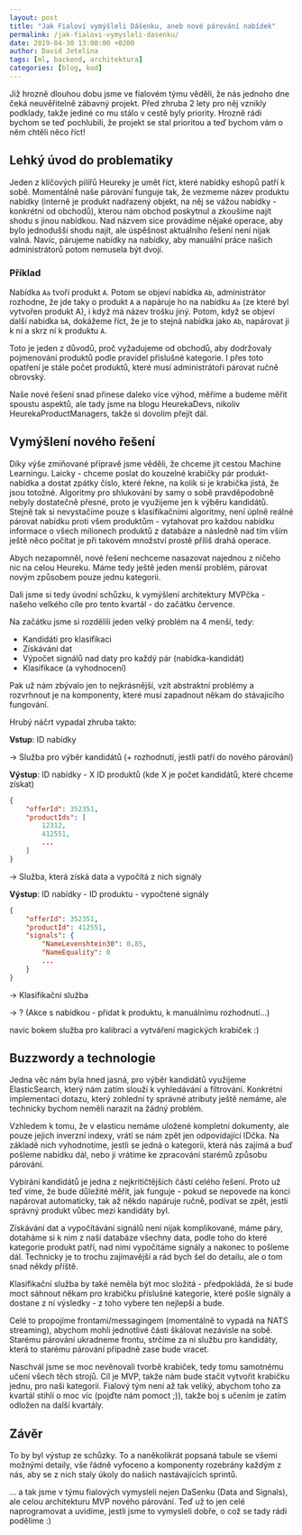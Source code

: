 ```yaml
---
layout: post
title: "Jak Fialoví vymýšleli Dášenku, aneb nové párování nabídek"
permalink: /jak-fialovi-vymysleli-dasenku/
date: 2019-04-30 13:00:00 +0200
author: David Jetelina
tags: [ml, backend, architektura]
categories: [blog, kod]
---
```


Již hrozně dlouhou dobu jsme ve fialovém týmu věděli, že nás jednoho dne čeká
neuvěřitelně zábavný projekt. Před zhruba 2 lety pro něj vznikly podklady,
takže jediné co mu stálo v cestě byly priority. Hrozně rádi bychom se teď
pochlubili, že projekt se stal prioritou a teď bychom vám o něm chtěli něco říct!

## Lehký úvod do problematiky

Jeden z klíčových pilířů Heureky je umět říct, které nabídky eshopů patří
k sobě. Momentálně naše párování funguje tak, že vezmeme název produktu nabídky
(interně je produkt nadřazený objekt, na něj se vážou nabídky - konkrétní od
obchodů), kterou nám obchod poskytnul a zkoušíme najít shodu s jinou nabídkou.
Nad názvem sice provádíme nějaké operace, aby bylo jednodušší shodu najít,
ale úspěšnost aktuálního řešení není nijak valná. 
Navíc, párujeme nabídky na nabídky, aby manuální práce našich administrátorů 
potom nemusela být dvojí.

### Příklad

Nabídka `Aa` tvoří produkt `A`. Potom se objeví nabídka `Ab`, administrátor
rozhodne, že jde taky o produkt `A` a napáruje ho na nabídku `Aa`
(ze které byl vytvořen produkt A), i když má název trošku jiný.
Potom, když se objeví další nabídka `bA`, dokážeme říct, že je to stejná nabídka
jako `Ab`, napárovat ji k ní a skrz ní k produktu `A`.

Toto je jeden z důvodů, proč vyžadujeme od obchodů, aby dodržovaly pojmenování
produktů podle pravidel příslušné kategorie. I přes toto opatření je stále počet
produktů, které musí administrátoři párovat ručně obrovský.

Naše nové řešení snad přinese daleko více výhod, měříme a budeme měřit spoustu
aspektů, ale tady jsme na blogu HeurekaDevs, nikoliv HeurekaProductManagers,
takže si dovolím přejít dál.

## Vymýšlení nového řešení

Díky výše zmiňované přípravě jsme věděli, že chceme jít cestou Machine Learningu.
Laicky - chceme poslat do kouzelné krabičky pár produkt-nabídka a dostat zpátky
číslo, které řekne, na kolik si je krabička jistá, že jsou totožné.
Algoritmy pro shlukování by samy o sobě pravděpodobně nebyly dostatečně
přesné, proto je využijeme jen k výběru kandidátů. Stejně tak si nevystačíme
pouze s klasifikačními algoritmy, není úplně reálné párovat nabídku proti
všem produktům - vytahovat pro každou nabídku informace o všech milionech produktů
z databáze a následně nad tím vším ještě něco počítat je při takovém množství
prostě příliš drahá operace.

Abych nezapomněl, nové řešení nechceme nasazovat najednou z ničeho nic na celou
Heureku. Máme tedy ještě jeden menší problém, párovat novým způsobem pouze
jednu kategorii.

Dali jsme si tedy úvodní schůzku, k vymýšlení architektury MVPčka - našeho
velkého cíle pro tento kvartál - do začátku července.

Na začátku jsme si rozdělili jeden velký problém na 4 menší, tedy:

* Kandidáti pro klasifikaci
* Získávání dat
* Výpočet signálů nad daty pro každý pár (nabídka-kandidát)
* Klasifikace (a vyhodnocení)

Pak už nám zbývalo jen to nejkrásnější, vzít abstraktní problémy a rozvrhnout je
na komponenty, které musí zapadnout někam do stávajícího fungování.

Hrubý náčrt vypadal zhruba takto:

**Vstup**: ID nabídky

-> Služba pro výběr kandidátů (+ rozhodnutí, jestli patří do nového párování)

**Výstup**: ID nabídky - X ID produktů (kde X je počet kandidátů, které chceme získat)

```json
{
    "offerId": 352351,
    "productIds": [
        12312,
        412551,
        ...
    ]
}
```

-> Služba, která získá data a vypočítá z nich signály

**Výstup**: ID nabídky - ID produktu - vypočtené signály

```json
{
    "offerId": 352351,
    "productId": 412551,
    "signals": {
        "NameLevenshtein30": 0.85,
        "NameEquality": 0
        ...
    }
}
```

-> Klasifikační služba

-> ? (Akce s nabídkou - přidat k produktu, k manuálnímu rozhodnutí...)

navíc bokem služba pro kalibraci a vytváření magických krabiček :)

## Buzzwordy a technologie

Jedna věc nám byla hned jasná, pro výběr kandidátů využijeme ElasticSearch,
který nám zatím slouží k vyhledávání a filtrování. Konkrétní implementaci
dotazu, který zohlední ty správné atributy ještě nemáme, ale technicky
bychom neměli narazit na žádný problém.

Vzhledem k tomu, že v elasticu nemáme uložené kompletní dokumenty, ale pouze
jejich inverzní indexy, vrátí se nám zpět jen odpovídající IDčka. Na základě
nich vyhodnotíme, jestli se jedná o kategorii, která nás zajímá a buď pošleme
nabídku dál, nebo ji vrátíme ke zpracování starémů způsobu párování.

Vybírání kandidátů je jedna z nejkritičtějších částí celého řešení. Proto už teď
víme, že bude důležité měřit, jak funguje - pokud se nepovede na konci
napárovat automaticky, tak až někdo napáruje ručně, podívat se zpět, jestli
správný produkt vůbec mezi kandidáty byl.

Získávání dat a vypočítávání signálů není nijak komplikované, máme páry, dotaháme
si k nim z naší databáze všechny data, podle toho do které kategorie produkt patří,
nad nimi vypočítáme signály a nakonec to pošleme dál. Technicky je to
trochu zajímavější a rád bych šel do detailu, ale o tom snad někdy příště.

Klasifikační služba by také neměla být moc složitá - předpokládá, že
si bude moct sáhnout někam pro krabičku příslušné kategorie, které pošle signály
a dostane z ní výsledky - z toho vybere ten nejlepší a bude.

Celé to propojíme frontami/messagingem (momentálně to vypadá na NATS streaming),
abychom  mohli jednotlivé části škálovat nezávisle na sobě. Starému párování
ukradneme frontu, strčíme za ni službu pro kandidáty, která to starému párování
případně zase bude vracet.

Naschvál jsme se moc nevěnovali tvorbě krabiček, tedy tomu samotnému učení
všech těch strojů. Cíl je MVP, takže nám bude stačit vytvořit krabičku jednu,
pro naši kategorii. Fialový tým není až tak veliký, abychom toho za kvartál
stihli o moc víc (pojďte nám pomoct ;)), takže boj s učením je zatím odložen
na další kvartály.

## Závěr

To by byl výstup ze schůzky. To a naněkolikrát popsaná tabule se všemi možnými
detaily, vše řádně vyfoceno a komponenty rozebrány každým z nás, aby se z nich
staly úkoly do našich nastávajících sprintů.

... a tak jsme v týmu fialových vymysleli nejen DaSenku (Data and Signals),
ale celou architekturu MVP nového párování. Teď už to jen celé naprogramovat a uvidíme,
jestli jsme to vymysleli dobře, o což se tady rádi podělíme :)

